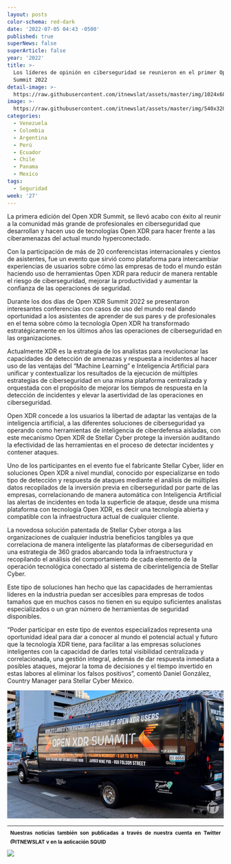 ```yaml
---
layout: posts
color-schema: red-dark
date: '2022-07-05 04:43 -0500'
published: true
superNews: false
superArticle: false
year: '2022'
title: >-
  Los líderes de opinión en ciberseguridad se reunieron en el primer Open XDR
  Summit 2022
detail-image: >-
  https://raw.githubusercontent.com/itnewslat/assets/master/img/1024x680/open-xdr-summit-g.jpg
image: >-
  https://raw.githubusercontent.com/itnewslat/assets/master/img/540x320/open-xdr-summit-p.jpg
categories:
  - Venezuela
  - Colombia
  - Argentina
  - Perú
  - Ecuador
  - Chile
  - Panama
  - Mexico
tags:
  - Seguridad
week: '27'
---
```

La primera edición del Open XDR Summit, se llevó acabo con éxito al reunir a la comunidad más grande de profesionales en ciberseguridad que desarrollan y hacen uso de tecnologías Open XDR para hacer frente a las ciberamenazas del actual mundo hyperconectado. 

Con la participación de más de 20 conferencistas internacionales y cientos de asistentes, fue un evento que sirvió como plataforma para intercambiar experiencias de usuarios sobre cómo las empresas de todo el mundo están haciendo uso de herramientas Open XDR para reducir de manera rentable el riesgo de ciberseguridad, mejorar la productividad y aumentar la confianza de las operaciones de seguridad. 

Durante los dos días de Open XDR Summit 2022 se presentaron interesantes conferencias con casos de uso del mundo real dando oportunidad a los asistentes de aprender de sus pares y de profesionales en el tema sobre cómo la tecnología Open XDR ha transformado estratégicamente en los últimos años las operaciones de ciberseguridad en las organizaciones. 

Actualmente XDR es la estrategia de los analistas para revolucionar las capacidades de detección de amenazas y respuesta a incidentes al hacer uso de las ventajas del “Machine Learning” e Inteligencia Artificial para unificar y contextualizar los resultados de la ejecución de múltiples estrategias de ciberseguridad en una misma plataforma centralizada y orquestada con el propósito de mejorar los tiempos de respuesta en la detección de incidentes y elevar la asertividad de las operaciones en ciberseguridad. 

Open XDR concede a los usuarios la libertad de adaptar las ventajas de la inteligencia artificial, a las diferentes soluciones de ciberseguridad ya operando como herramientas de inteligencia de ciberdefensa aisladas, con este mecanismo Open XDR de Stellar Cyber protege la inversión auditando la efectividad de las herramientas en el proceso de detectar incidentes y contener ataques.  

Uno de los participantes en el evento fue el fabricante Stellar Cyber, líder en soluciones Open XDR a nivel mundial, conocido por especializarse en todo tipo de detección y respuesta de ataques mediante el análisis de múltiples datos recopilados de la inversión previa en ciberseguridad por parte de las empresas, correlacionando de manera automática con Inteligencia Artificial las alertas de incidentes en toda la superficie de ataque, desde una misma plataforma con tecnología Open XDR, es decir una tecnología abierta y compatible con la infraestructura actual de cualquier cliente. 

La novedosa solución patentada de Stellar Cyber otorga a las organizaciones de cualquier industria beneficios tangibles ya que correlaciona de manera inteligente las plataformas de ciberseguridad en una estrategia de 360 grados abarcando toda la infraestructura y recopilando el análisis del comportamiento de cada elemento de la operación tecnológica conectado al sistema de ciberinteligencia de Stellar Cyber. 

Este tipo de soluciones han hecho que las capacidades de herramientas líderes en la industria puedan ser accesibles para empresas de todos tamaños que en muchos casos no tienen en su equipo suficientes analistas especializados o un gran número de herramientas de seguridad disponibles.

“Poder participar en este tipo de eventos especializados representa una oportunidad ideal para dar a conocer al mundo el potencial actual y futuro que la tecnología XDR tiene, para facilitar a las empresas soluciones inteligentes con la capacidad de darles total visibilidad centralizada y correlacionada, una gestión integral, además de dar respuesta inmediata a posibles ataques, mejorar la toma de decisiones y el tiempo invertido en estas labores al eliminar los falsos positivos”, comentó Daniel González, Country Manager para Stellar Cyber México. 

![](https://raw.githubusercontent.com/itnewslat/assets/master/img/540x320/open-xdr-summit-p.jpg)

<table style="height: 42px;" width="569">
<tbody>
<tr>
<td style="text-align: justify;"><sub><strong>Nuestras noticias también son publicadas a través de nuestra cuenta en Twitter <a href="https://twitter.com/itnewslat?lang=es">@ITNEWSLAT</a> y en la aplicación <a href="https://squidapp.co/en/">SQUID</a></strong></sub></td>
</tr>
</tbody>
</table>

<img src="https://tracker.metricool.com/c3po.jpg?hash=56f88a41e39ab42c063cc51676587a04"/>